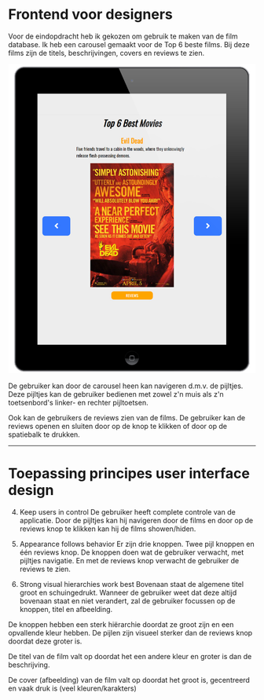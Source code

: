 # Frontend voor designers

Voor de eindopdracht heb ik gekozen om gebruik te maken van  de film database. Ik heb een carousel gemaakt voor de Top 6  beste films. Bij deze films zijn de titels, beschrijvingen, covers en reviews te zien.

![iPad](https://github.com/Richardmei1/frontendvoordesigners/blob/master/opdracht%203%20richard/ipad.jpg)

De gebruiker kan door de carousel heen kan navigeren d.m.v. de pijltjes. Deze pijltjes kan de gebruiker bedienen met zowel z'n muis als z'n toetsenbord's linker- en rechter pijltoetsen.

Ook kan de gebruikers de reviews zien van de films. De gebruiker kan de reviews openen en sluiten door op de knop te klikken of door op de spatiebalk te drukken.

-------------------------------
# Toepassing principes user interface design

4. Keep users in control
De gebruiker heeft complete controle van de applicatie. Door de pijltjes kan hij navigeren door de films en door op de reviews knop te klikken kan hij de films showen/hiden.

9. Appearance follows behavior
Er zijn drie knoppen. Twee pijl knoppen en één reviews knop. De knoppen doen wat de gebruiker verwacht, met pijltjes navigatie. En met de reviews knop verwacht de gebruiker de reviews te zien.

11. Strong visual hierarchies work best
Bovenaan staat de algemene titel groot en schuingedrukt. Wanneer de gebruiker weet dat deze altijd bovenaan staat en niet verandert, zal de gebruiker focussen op de knoppen, titel en afbeelding.

De knoppen hebben een sterk hiërarchie doordat ze groot zijn en een opvallende kleur hebben. De pijlen zijn visueel sterker dan de reviews knop doordat deze groter is.

De titel van de film valt op doordat het een andere kleur en groter is dan de beschrijving.

De cover (afbeelding) van de film valt op doordat het groot is, gecentreerd en vaak druk is (veel kleuren/karakters)
